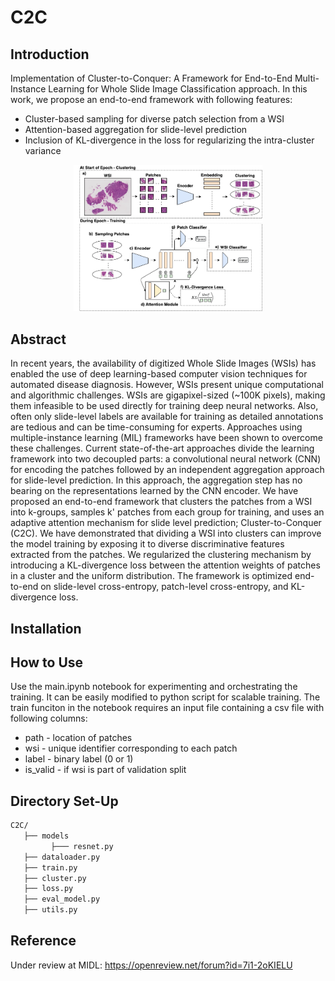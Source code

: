 # C2C

## Introduction

Implementation of Cluster-to-Conquer: A Framework for End-to-End Multi-Instance Learning for Whole Slide Image Classification approach. In this work, we propose an end-to-end framework with following features:
- Cluster-based sampling for diverse patch selection from a WSI
- Attention-based aggregation for slide-level prediction
- Inclusion of KL-divergence in the loss for regularizing the intra-cluster variance
    
<p align="center">
    <img src="docs/FlowChart_MIDL.png" width="60%"/>
</p>    
    
## Abstract

In recent years, the availability of digitized Whole Slide Images (WSIs) has enabled the use of deep learning-based computer vision techniques for automated disease diagnosis. However, WSIs present unique computational and algorithmic challenges. WSIs are gigapixel-sized (~100K pixels), making them infeasible to be used directly for training deep neural networks. Also, often only slide-level labels are available for training as detailed annotations are tedious and can be time-consuming for experts. Approaches using multiple-instance learning (MIL) frameworks have been shown to overcome these challenges. Current state-of-the-art approaches divide the learning framework into two decoupled parts: a convolutional neural network (CNN) for encoding the patches followed by an independent aggregation approach for slide-level prediction. In this approach, the aggregation step has no bearing on the representations learned by the CNN encoder. We have proposed an end-to-end framework that clusters the patches from a WSI into k-groups, samples k' patches from each group for training, and uses an adaptive attention mechanism for slide level prediction; Cluster-to-Conquer (C2C). We have demonstrated that dividing a WSI into clusters can improve the model training by exposing it to diverse discriminative features extracted from the patches. We regularized the clustering mechanism by introducing a KL-divergence loss between the attention weights of patches in a cluster and the uniform distribution. The framework is optimized end-to-end on slide-level cross-entropy, patch-level cross-entropy, and KL-divergence loss. 

## Installation



## How to Use

Use the main.ipynb notebook for experimenting and orchestrating the training. It can be easily modified to python script for scalable training. The train funciton in the notebook requires an input file containing a csv file with following columns:
- path - location of patches
- wsi - unique identifier corresponding to each patch
- label - binary label (0 or 1)
- is_valid - if wsi is part of validation split

## Directory Set-Up

```bash
C2C/
   ├── models
         ├─── resnet.py
   ├── dataloader.py
   ├── train.py
   ├── cluster.py
   ├── loss.py
   ├── eval_model.py
   ├── utils.py
```

## Reference

Under review at MIDL: https://openreview.net/forum?id=7i1-2oKIELU
